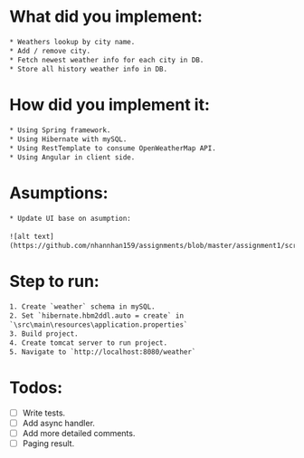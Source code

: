 # What did you implement:

	* Weathers lookup by city name.
	* Add / remove city.
	* Fetch newest weather info for each city in DB.
	* Store all history weather info in DB.

# How did you implement it:

	* Using Spring framework.
	* Using Hibernate with mySQL.
	* Using RestTemplate to consume OpenWeatherMap API.
	* Using Angular in client side.

# Asumptions:

	* Update UI base on asumption: 
	
	![alt text](https://github.com/nhannhan159/assignments/blob/master/assignment1/screenshot.PNG)

# Step to run:

	1. Create `weather` schema in mySQL.
	2. Set `hibernate.hbm2ddl.auto = create` in `\src\main\resources\application.properties`
	3. Build project.
	4. Create tomcat server to run project.
	5. Navigate to `http://localhost:8080/weather`

# Todos:

 - [ ] Write tests.
 - [ ] Add async handler.
 - [ ] Add more detailed comments.
 - [ ] Paging result.
